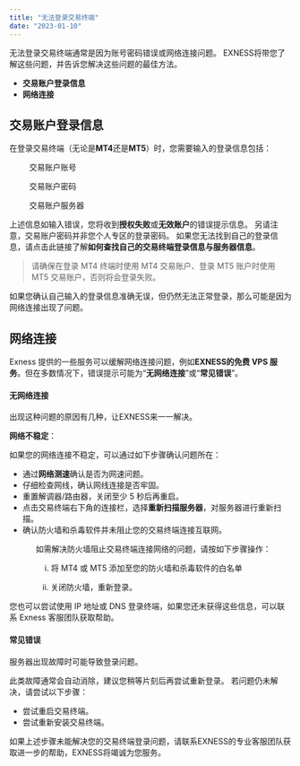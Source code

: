 ```yaml
---
title: "无法登录交易终端"
date: "2023-01-10"
---
```


无法登录交易终端通常是因为账号密码错误或网络连接问题。 EXNESS将带您了解这些问题，并告诉您解决这些问题的最佳方法。

- **交易账户登录信息**
- **网络连接**

## 交易账户登录信息

在登录交易终端（无论是**MT4**还是**MT5**）时，您需要输入的登录信息包括：

         交易账户账号

         交易账户密码

         交易账户服务器

上述信息如输入错误，您将收到**授权失败**或**无效账户**的错误提示信息。 另请注意，交易账户密码并非您个人专区的登录密码。 如果您无法找到自己的登录信息，请点击此链接了解**如何查找自己的交易终端登录信息与服务器信息**。

> 请确保在登录 MT4 终端时使用 MT4 交易账户、登录 MT5 账户时使用 MT5 交易账户，否则将会登录失败。

如果您确认自己输入的登录信息准确无误，但仍然无法正常登录，那么可能是因为网络连接出现了问题。

## 网络连接

Exness 提供的一些服务可以缓解网络连接问题，例如**EXNESS的免费 VPS 服务**。但在多数情况下，错误提示可能为“**无网络连接**”或“**常见错误**”。

#### **无网络连接**

出现这种问题的原因有几种，让EXNESS来一一解决。

**网络不稳定**：

如果您的网络连接不稳定，可以通过如下步骤确认问题所在：

- 通过**网络测速**确认是否为网速问题。
- 仔细检查网线，确认网线连接是否牢固。
- 重置解调器/路由器，关闭至少 5 秒后再重启。
- 点击交易终端右下角的连接栏，选择**重新扫描服务器**，对服务器进行重新扫描。
- 确认防火墙和杀毒软件并未阻止您的交易终端连接互联网。

            如需解决防火墙阻止交易终端连接网络的问题，请按如下步骤操作：

                i. 将 MT4 或 MT5 添加至您的防火墙和杀毒软件的白名单

               ii. 关闭防火墙，重新登录。

您也可以尝试使用 IP 地址或 DNS 登录终端，如果您还未获得这些信息，可以联系 Exness 客服团队获取帮助。

#### **常见错误**

服务器出现故障时可能导致登录问题。

此类故障通常会自动消除，建议您稍等片刻后再尝试重新登录。 若问题仍未解决，请尝试以下步骤：

- 尝试重启交易终端。
- 尝试重新安装交易终端。

如果上述步骤未能解决您的交易终端登录问题，请联系EXNESS的专业客服团队获取进一步的帮助，EXNESS将竭诚为您服务。
